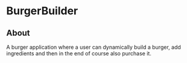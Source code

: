 # BurgerBuilder

## About
  
A burger application where a user can dynamically build a burger, add ingredients and then in the end of course also purchase it.  

